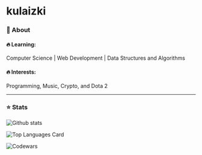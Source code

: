 # kulaizki

<h3>💬 About</h3>

<h4>🔥 Learning:</h4> Computer Science | Web Development | Data Structures and Algorithms

<h4>🔥 Interests:</h4> Programming, Music, Crypto, and Dota 2

<hr>

<h3>⭐ Stats</h3>

![Github stats](https://github-readme-stats.vercel.app/api?username=yourusername&theme=midnight-purple&show_icons=true&count_private=true)

![Top Languages Card](https://github-readme-stats.vercel.app/api/top-langs/?username=kulaizki&layout=compact&title_color=9643e4&bg_color=000000&text_color=9643e4)

![Codewars](https://github.r2v.ch/codewars?user=kulaizki&stroke=red&title_color=15ff00)



